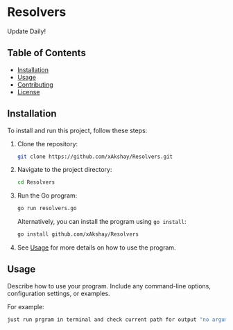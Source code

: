 # Resolvers

Update Daily!

## Table of Contents

- [Installation](#installation)
- [Usage](#usage)
- [Contributing](#contributing)
- [License](#license)

## Installation

To install and run this project, follow these steps:

1. Clone the repository:

    ```bash
    git clone https://github.com/xAkshay/Resolvers.git
    ```

2. Navigate to the project directory:

    ```bash
    cd Resolvers
    ```

3. Run the Go program:

    ```bash
    go run resolvers.go
    ```

    Alternatively, you can install the program using `go install`:

    ```bash
    go install github.com/xAkshay/Resolvers
    ```

4. See [Usage](#usage) for more details on how to use the program.

## Usage

Describe how to use your program. Include any command-line options, configuration settings, or examples.

For example:

```bash
just run prgram in terminal and check current path for output "no arguments"
